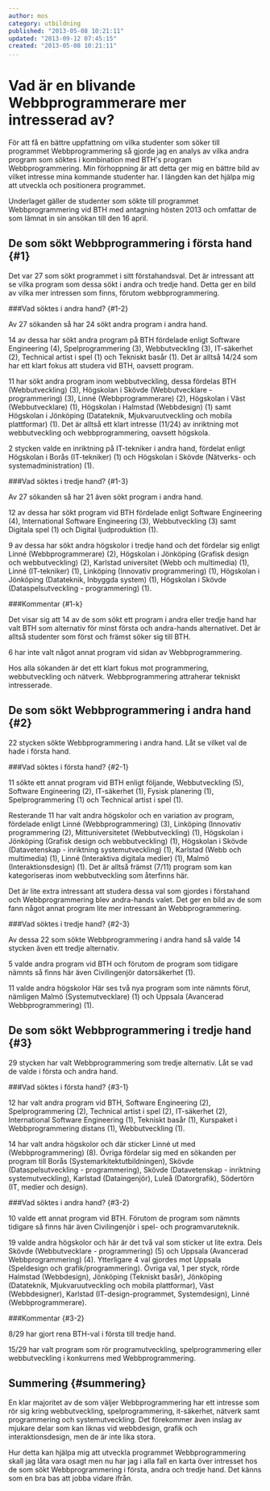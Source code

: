```yaml
---
author: mos
category: utbildning
published: "2013-05-08 10:21:11"
updated: "2013-09-12 07:45:15"
created: "2013-05-08 10:21:11"
...
```

Vad är en blivande Webbprogrammerare mer intresserad av?
==================================

För att få en bättre uppfattning om vilka studenter som söker till programmet Webbprogrammering så gjorde jag en analys av vilka andra program som söktes i kombination med BTH's program Webbprogrammering. Min förhoppning är att detta ger mig en bättre bild av vilket intresse mina kommande studenter har. I längden kan det hjälpa mig att utveckla och positionera programmet.

<!--more-->

Underlaget gäller de studenter som sökte till programmet Webbprogrammering vid BTH med antagning hösten 2013 och omfattar de som lämnat in sin ansökan till den 16 april.


De som sökt Webbprogrammering i första hand {#1}
-----------------------------------------------

Det var 27 som sökt programmet i sitt förstahandsval. Det är intressant att se vilka program som dessa sökt i andra och tredje hand. Detta ger en bild av vilka mer intressen som finns, förutom webbprogrammering.



###Vad söktes i andra hand? {#1-2}

Av 27 sökanden så har 24 sökt andra program i andra hand. 

14 av dessa har sökt andra program på BTH fördelade enligt Software Engineering (4), Spelprogrammering (3), Webbutveckling (3), IT-säkerhet (2), Technical artist i spel (1) och Tekniskt basår (1). Det är alltså 14/24 som har ett klart fokus att studera vid BTH, oavsett program.

11 har sökt andra program inom webbutveckling, dessa fördelas BTH (Webbutveckling) (3), Högskolan i Skövde (Webbutvecklare - programmering) (3), Linné (Webbprogrammerare) (2), Högskolan i Väst (Webbutvecklare) (1), Högskolan i Halmstad (Webbdesign) (1) samt Högskolan i Jönköping (Datateknik,  Mjukvaruutveckling och mobila plattformar) (1). Det är alltså ett klart intresse (11/24) av inriktning mot webbutveckling och webbprogrammering, oavsett högskola.

2 stycken valde en inriktning på IT-tekniker i andra hand, fördelat enligt Högskolan i Borås (IT-tekniker) (1)
 och Högskolan i Skövde (Nätverks- och systemadministration) (1).



###Vad söktes i tredje hand? {#1-3}

Av 27 sökanden så har 21 även sökt program i andra hand. 

12 av dessa har sökt program vid BTH fördelade enligt Software Engineering (4), International Software Engineering (3), Webbutveckling (3) samt Digitala spel (1) och Digital ljudproduktion (1). 

9 av dessa har sökt andra högskolor i tredje hand och det fördelar sig enligt Linné (Webbprogrammerare) (2), Högskolan i Jönköping (Grafisk design och webbutveckling) (2), Karlstad universitet (Webb och multimedia) (1), Linné (IT-tekniker) (1), Linköping (Innovativ programmering) (1), Högskolan i Jönköping (Datateknik, Inbyggda system) (1), Högskolan i Skövde (Dataspelsutveckling - programmering) (1).


###Kommentar {#1-k}

Det visar sig att 14 av de som sökt ett program i andra eller tredje hand har valt BTH som alternativ för minst första och andra-hands alternativet. Det är alltså studenter som först och främst söker sig till BTH. 

6 har inte valt något annat program vid sidan av Webbprogrammering.

Hos alla sökanden är det ett klart fokus mot programmering, webbutveckling och nätverk. Webbprogrammering attraherar tekniskt intresserade.



De som sökt Webbprogrammering i andra hand {#2}
-----------------------------------------------

22 stycken sökte Webbprogrammering i andra hand. Låt se vilket val de hade i första hand.


###Vad söktes i första hand? {#2-1}

11 sökte ett annat program vid BTH enligt följande, Webbutveckling (5), Software Engineering (2), IT-säkerhet (1), Fysisk planering (1), Spelprogrammering (1) och Technical artist i spel (1).

Resterande 11 har valt andra högskolor och en variation av program, fördelade enligt Linné (Webbprogrammering) (3), Linköping (Innovativ programmering (2), Mittuniversitetet (Webbutveckling) (1), Högskolan i Jönköping (Grafisk design och webbutveckling) (1), Högskolan i Skövde (Datavetenskap - inriktning systemutveckling) (1), Karlstad (Webb och multimedia) (1), Linné (Interaktiva digitala medier) (1), Malmö (Interaktionsdesign) (1). Det är alltså främst (7/11) program som kan kategoriseras inom webbutveckling som återfinns här.

Det är lite extra intressant att studera dessa val som gjordes i förstahand och Webbprogrammering blev andra-hands valet. Det ger en bild av de som fann något annat program lite mer intressant än Webbprogrammering.



###Vad söktes i tredje hand? {#2-3}

Av dessa 22 som sökte Webbprogrammering i andra hand så valde 14 stycken även ett tredje alternativ.

5 valde andra program vid BTH och förutom de program som tidigare nämnts så finns här även Civilingenjör datorsäkerhet (1).

11 valde andra högskolor Här ses två nya program som inte nämnts förut, nämligen Malmö (Systemutvecklare) (1) och Uppsala (Avancerad Webbprogrammering) (1).



De som sökt Webbprogrammering i tredje hand {#3}
-----------------------------------------------

29 stycken har valt Webbprogrammering som tredje alternativ. Låt se vad de valde i första och andra hand.



###Vad söktes i första hand? {#3-1}

12 har valt andra program vid BTH, Software Engineering (2), Spelprogrammering (2), Technical artist i spel (2), IT-säkerhet (2), International Software Engineering (1), Tekniskt basår (1), Kurspaket i Webbprogrammering distans (1), Webbutveckling (1).

14 har valt andra högskolor och där sticker Linné ut med (Webbprogrammering) (8). Övriga fördelar sig med en sökanden per program till Borås (Systemarkitektutbildningen), Skövde (Dataspelsutveckling - programmering), Skövde (Datavetenskap - inriktning systemutveckling), Karlstad (Dataingenjör), Luleå (Datorgrafik), Södertörn (IT, medier och design).



###Vad söktes i andra hand? {#3-2}

10 valde ett annat program vid BTH. Förutom de program som nämnts tidigare så finns här även Civilingenjör i spel- och programvaruteknik.

19 valde andra högskolor och här är det två val som sticker ut lite extra. Dels Skövde (Webbutvecklare - programmering) (5) och Uppsala (Avancerad Webbprogrammering) (4). Ytterligare 4 val gjordes mot Uppsala (Speldesign och grafik/programmering). Övriga val, 1 per styck, rörde Halmstad (Webbdesign), Jönköping (Tekniskt basår), Jönköping (Datateknik,  Mjukvaruutveckling och mobila plattformar), Väst (Webbdesigner), Karlstad (IT-design-programmet, Systemdesign), Linné (Webbprogrammerare).



###Kommentar {#3-2}

8/29 har gjort rena BTH-val i första till tredje hand.

15/29 har valt program som rör programutveckling, spelprogrammering eller webbutveckling i konkurrens med Webbprogrammering.



Summering {#summering}
-----------------------------------------------

En klar majoritet av de som väljer Webbprogrammering har ett intresse som rör sig kring webbutveckling, spelprogrammering, it-säkerhet, nätverk samt programmering och systemutveckling. Det förekommer även inslag av mjukare delar som kan liknas vid webbdesign, grafik och interaktionsdesign, men de är inte lika stora.

Hur detta kan hjälpa mig att utveckla programmet Webbprogrammering skall jag låta vara osagt men nu har jag i alla fall en karta över intresset hos de som sökt Webbprogrammering i första, andra och tredje hand. Det känns som en bra bas att jobba vidare ifrån.






